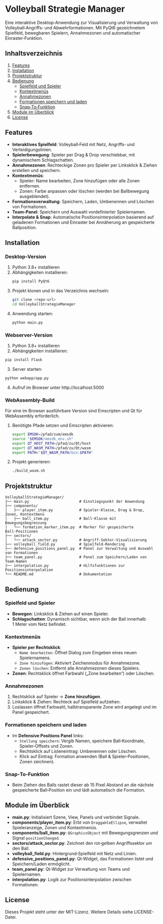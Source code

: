 # Volleyball Strategie Manager

Eine interaktive Desktop‑Anwendung zur Visualisierung und Verwaltung von Volleyball‑Angriffs‑ und Abwehrformationen. Mit PyQt6 gezeichnetem Spielfeld, bewegbaren Spielern, Annahmezonen und automatischer Einraster‑Funktion.

## Inhaltsverzeichnis

1. [Features](#features)
2. [Installation](#installation)
3. [Projektstruktur](#projektstruktur)
4. [Bedienung](#bedienung)
   - [Spielfeld und Spieler](#spielfeld-und-spieler)
   - [Kontextmenüs](#kontextmenüs)
   - [Annahmezonen](#annahmezonen)
   - [Formationen speichern und laden](#formationen-speichern-und-laden)
   - [Snap‑To‑Funktion](#snap‑to‑funktion)
5. [Module im Überblick](#module-im-überblick)
6. [License](#license)

## Features

- **Interaktives Spielfeld**: Volleyball‑Feld mit Netz, Angriffs‑ und Verteidigungslinien.
- **Spielerbewegung**: Spieler per Drag & Drop verschiebbar, mit dynamischem Schlagschatten.
- **Annahmezonen**: Rechteckige Zonen pro Spieler per Linksklick & Ziehen erstellen und speichern.
- **Kontextmenüs**:
  - Spieler: Name bearbeiten, Zone hinzufügen oder alle Zonen entfernen.
  - Zonen: Farbe anpassen oder löschen (werden bei Ballbewegung ausgeblendet).
- **Formationsverwaltung**: Speichern, Laden, Umbenennen und Löschen von Formationen.
- **Team‑Panel**: Speichern und Auswahl vordefinierter Spielernamen.
- **Interpolate & Snap**: Automatische Positionsinterpolation basierend auf geladenen Formationen und Einraster bei Annäherung an gespeicherte Ballposition.

## Installation

### Desktop-Version

1. Python 3.8+ installieren
2. Abhängigkeiten installieren:
   ```bash
   pip install PyQt6
   ```
3. Projekt klonen und in das Verzeichnis wechseln:
   ```bash
   git clone <repo-url>
   cd VolleyballStrategieManager
   ```
4. Anwendung starten:
   ```bash
   python main.py
   ```

### Webserver-Version
1. Python 3.8+ installieren
2. Abhängigkeiten installieren:
```bash
pip install Flask
```
3. Server starten:
```bash
python webapp/app.py
```
4. Aufruf im Browser unter http://localhost:5000

### WebAssembly-Build
Für eine im Browser ausführbare Version sind Emscripten und Qt für WebAssembly erforderlich.
1. Benötigte Pfade setzen und Emscripten aktivieren:
   ```bash
   export EMSDK=/pfad/zum/emsdk
   source "$EMSDK/emsdk_env.sh"
   export QT_HOST_PATH=/pfad/zu/Qt/host
   export QT_WASM_PATH=/pfad/zu/Qt/wasm
   export PATH="$QT_WASM_PATH/bin:$PATH"
   ```
2. Projekt generieren:
   ```bash
   ./build_wasm.sh
   ```



## Projektstruktur

```
VolleyballStrategieManager/
├── main.py                       # Einstiegspunkt der Anwendung
├── components/                  
│   ├── player_item.py            # Spieler‑Klasse, Drag & Drop, Zonen, Kontextmenü
│   ├── ball_item.py              # Ball‑Klasse mit Bewegungsbegrenzung
│   └── formation_marker_item.py  # Marker für gespeicherte Ball‑Positionen
├── sectors/                     
│   └── attack_sector.py          # Angriff-Sektor‑Visualisierung
├── volleyball_field.py           # Spielfeld‑Rendering
├── defensive_positions_panel.py  # Panel zur Verwaltung und Auswahl von Formationen
├── team_panel.py                 # Panel zum Speichern/Laden von Team‑Namen
├── interpolation.py              # Hilfsfunktionen zur Positionsinterpolation
└── README.md                     # Dokumentation
```

## Bedienung

### Spielfeld und Spieler
- **Bewegen**: Linksklick & Ziehen auf einen Spieler.  
- **Schlagschatten**: Dynamisch sichtbar, wenn sich der Ball innerhalb 1 Meter vom Netz befindet.

### Kontextmenüs
- **Spieler per Rechtsklick**:
  - `Name bearbeiten`: Öffnet Dialog zum Eingeben eines neuen Spielernamens.
  - `Zone hinzufügen`: Aktiviert Zeichenmodus für Annahmezone.
  - `Zonen löschen`: Entfernt alle Annahmezonen dieses Spielers.
- **Zonen**: Rechtsklick öffnet Farbwahl („Zone bearbeiten“) oder Löschen.

### Annahmezonen
1. Rechtsklick auf Spieler → **Zone hinzufügen**.  
2. Linksklick & Ziehen: Rechteck auf Spielfeld aufziehen.  
3. Loslassen öffnet Farbwahl, halbtransparente Zone wird angelegt und im Panel gespeichert.

### Formationen speichern und laden
- Im **Defensive Positions Panel** links:
  - `Stellung speichern`: Vergib Namen, speichere Ball‑Koordinate, Spieler‑Offsets und Zonen.  
  - Rechtsklick auf Listeneintrag: Umbenennen oder Löschen.
  - Klick auf Eintrag: Formation anwenden (Ball & Spieler‑Positionen, Zonen zeichnen).

### Snap‑To‑Funktion
- Beim Ziehen des Balls rastet dieser ab 15 Pixel Abstand an die nächste gespeicherte Ball‑Position ein und lädt automatisch die Formation.

## Module im Überblick

- **main.py**: Initialisiert Szene, View, Panels und verbindet Signale.  
- **components/player_item.py**: Erbt von `DraggableEllipse`, verwaltet Spieleranzeige, Zonen und Kontextmenüs.  
- **components/ball_item.py**: `QGraphicsObject` mit Bewegungsgrenzen und Signal `positionChanged`.  
- **sectors/attack_sector.py**: Zeichnet den rot‑gelben Angriffssektor um den Ball.  
- **volleyball_field.py**: Hintergrund‑Spielfeld mit Netz und Linien.  
- **defensive_positions_panel.py**: Qt‑Widget, das Formationen listet und Speichern/Laden ermöglicht.  
- **team_panel.py**: Qt‑Widget zur Verwaltung von Teams und Spielernamen.  
- **interpolation.py**: Logik zur Positionsinterpolation zwischen Formationen.

## License

Dieses Projekt steht unter der MIT-Lizenz. Weitere Details siehe LICENSE-Datei. 
